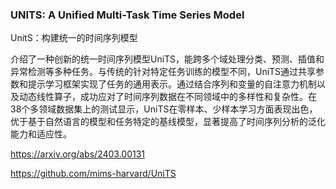 ### UNITS: A Unified Multi-Task Time Series Model

UnitS：构建统一的时间序列模型

介绍了一种创新的统一时间序列模型UniTS，能跨多个域处理分类、预测、插值和异常检测等多种任务。与传统的针对特定任务训练的模型不同，UniTS通过共享参数和提示学习框架实现了任务的通用表示。通过结合序列和变量的自注意力机制以及动态线性算子，成功应对了时间序列数据在不同领域中的多样性和复杂性。在38个多领域数据集上的测试显示，UniTS在零样本、少样本学习方面表现出色，优于基于自然语言的模型和任务特定的基线模型，显著提高了时间序列分析的泛化能力和适应性。

https://arxiv.org/abs/2403.00131

https://github.com/mims-harvard/UniTS